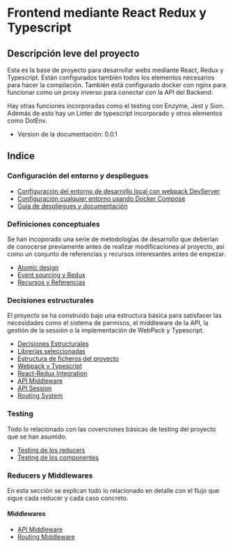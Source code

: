 # Frontend mediante React Redux y Typescript
## Descripción leve del proyecto
Esta es la base de proyecto para desarrollar webs mediante React, Redux y Typescript. Están configurados también todos los elementos necesarios para hacer la compilación. También está configurado docker con nginx para funcionar como un proxy inverso para conectar con la API del Backend.

Hay otras funciones incorporadas como el testing con Enzyme, Jest y Sion. Además de esto hay un Linter de typescript incorporado y otros elementos como DotEnv.
- Version de la documentación: 0.0.1

## Indice

### Configuración del entorno y despliegues
- [Configuración del entorno de desarrollo local con webpack DevServer](docs/infraestructure-decisions/dev.md)
- [Configuración cualquier entorno usando Docker Compose](docs/infraestructure-decisions/dev-using-docker.md)
- [Guia de despliegues y documentación](docs/infraestructure-decisions/deploy_and_docs_guide.md)

### Definiciones conceptuales
Se han incoporado una serie de metodologías de desarrollo que deberían de conocerse previamente antes de realizar modificaciones al proyecto, así como un conjunto de referencias y recursos interesantes antes de empezar.
- [Atomic design](docs/conceptual-definitions/atomic-design.md)
- [Event sourcing y Redux](docs/conceptual-definitions/event-sourcing.md)
- [Recursos y Referencias](docs/conceptual-definitions/resources.md)

### Decisiones estructurales
El proyecto se ha construido bajo una estructura básica para satisfacer las necesidades como el sistema de permisos, el middleware de la API, la gestión de la sessión o la implementación de WebPack y Typescript.
- [Decisiones Estructurales](docs/structural-decisions/structure-decisions.md)
- [Librerias seleccionadas](docs/structural-decisions/libraries-selected.md)
- [Estructura de ficheros del proyecto](docs/structural-decisions/folder-structure.md)
- [Webpack y Typescript](docs/structural-decisions/webpack-typescript.md)
- [React-Redux Integration](docs/structural-decisions/react-redux-integration.md)
- [API Middleware](docs/structural-decisions/api-middleware.md)
- [API Session](docs/structural-decisions/api-session.md)
- [Routing System](docs/structural-decisions/routing-system.md)

### Testing
Todo lo relacionado con las covenciones básicas de testing del proyecto que se han asumido.
- [Testing de los reducers](docs/testing/testing-reducers.md)
- [Testing de los componentes](docs/testing/testing-components.md)

### Reducers y Middlewares
En esta sección se explican todo lo relacionado en detalle con el flujo que sigue cada reducer y cada caso concreto.
#### Middlewares
- [API Middleware](docs/structural-decisions/api-middleware.md)
- [Routing Middleware](docs/structural-decisions/routing-system.md)
